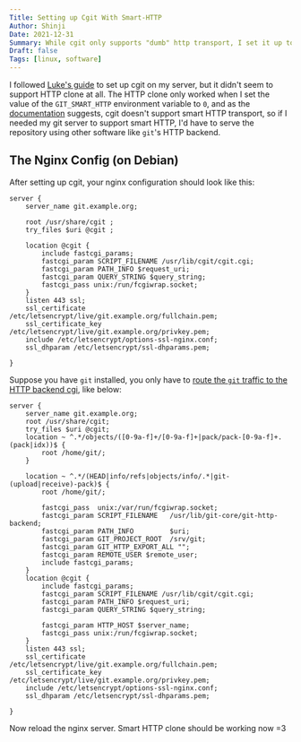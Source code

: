 ```yaml
---
Title: Setting up Cgit With Smart-HTTP
Author: Shinji
Date: 2021-12-31
Summary: While cgit only supports "dumb" http transport, I set it up to support smart http with git's http backend.
Draft: false
Tags: [linux, software]
---
```


I followed [Luke's guide](https://landchad.net/cgit) to set up cgit on my server, but it didn't seem to support HTTP clone at all. The HTTP clone only worked when I set the value of the `GIT_SMART_HTTP` environment variable to `0`, and as the [documentation](https://git.zx2c4.com/cgit/tree/cgitrc.5.txt) suggests, cgit doesn't support smart HTTP transport, so if I needed my git server to support smart HTTP, I'd have to serve the repository using other software like `git`'s HTTP backend.

## The Nginx Config (on Debian)
After setting up cgit, your nginx configuration should look like this:
```nginx
server {
    server_name git.example.org;

    root /usr/share/cgit ;
    try_files $uri @cgit ;

    location @cgit {
        include fastcgi_params;
        fastcgi_param SCRIPT_FILENAME /usr/lib/cgit/cgit.cgi;
        fastcgi_param PATH_INFO $request_uri;
        fastcgi_param QUERY_STRING $query_string;
        fastcgi_pass unix:/run/fcgiwrap.socket;
    }
    listen 443 ssl;
    ssl_certificate /etc/letsencrypt/live/git.example.org/fullchain.pem;
	ssl_certificate_key /etc/letsencrypt/live/git.example.org/privkey.pem;
	include /etc/letsencrypt/options-ssl-nginx.conf;
	ssl_dhparam /etc/letsencrypt/ssl-dhparams.pem;

}
```

Suppose you have `git` installed, you only have to [route the `git` traffic to the HTTP backend cgi](https://stackoverflow.com/questions/6414227/how-to-serve-git-through-http-via-nginx-with-user-password), like below:
```
server {
	server_name git.example.org;
	root /usr/share/cgit;
	try_files $uri @cgit;
	location ~ ^.*/objects/([0-9a-f]+/[0-9a-f]+|pack/pack-[0-9a-f]+.(pack|idx))$ {
		root /home/git/;
	}

	location ~ ^.*/(HEAD|info/refs|objects/info/.*|git-(upload|receive)-pack)$ {
		root /home/git/;

		fastcgi_pass  unix:/var/run/fcgiwrap.socket;
		fastcgi_param SCRIPT_FILENAME   /usr/lib/git-core/git-http-backend;
		fastcgi_param PATH_INFO         $uri;
		fastcgi_param GIT_PROJECT_ROOT  /srv/git;
		fastcgi_param GIT_HTTP_EXPORT_ALL "";
		fastcgi_param REMOTE_USER $remote_user;
		include fastcgi_params;
	}
	location @cgit {
		include fastcgi_params;
		fastcgi_param SCRIPT_FILENAME /usr/lib/cgit/cgit.cgi;
		fastcgi_param PATH_INFO $request_uri;
		fastcgi_param QUERY_STRING $query_string;

		fastcgi_param HTTP_HOST $server_name;
		fastcgi_pass unix:/run/fcgiwrap.socket;
	}
	listen 443 ssl;
	ssl_certificate /etc/letsencrypt/live/git.example.org/fullchain.pem;
	ssl_certificate_key /etc/letsencrypt/live/git.example.org/privkey.pem;
	include /etc/letsencrypt/options-ssl-nginx.conf;
	ssl_dhparam /etc/letsencrypt/ssl-dhparams.pem;

}
```

Now reload the nginx server. Smart HTTP clone should be working now =3
